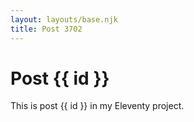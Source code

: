 ```yaml
---
layout: layouts/base.njk
title: Post 3702
---
```


# Post {{ id }}

This is post {{ id }} in my Eleventy project.
